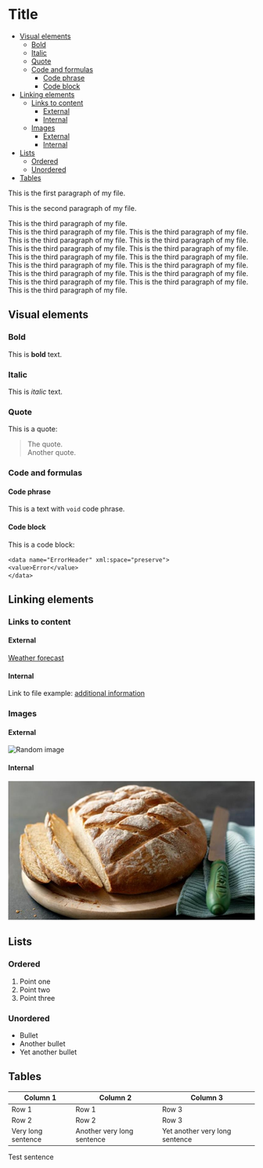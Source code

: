 # Title <!-- omit in toc -->

- [Visual elements](#visual-elements)
  - [Bold](#bold)
  - [Italic](#italic)
  - [Quote](#quote)
  - [Code and formulas](#code-and-formulas)
    - [Code phrase](#code-phrase)
    - [Code block](#code-block)
- [Linking elements](#linking-elements)
  - [Links to content](#links-to-content)
    - [External](#external)
    - [Internal](#internal)
  - [Images](#images)
    - [External](#external-1)
    - [Internal](#internal-1)
- [Lists](#lists)
  - [Ordered](#ordered)
  - [Unordered](#unordered)
- [Tables](#tables)


This is the first paragraph of my file.

This is the second paragraph of my file.

This is the third paragraph of my file.  
This is the third paragraph of my file. This is the third paragraph of my file. This is the third paragraph of my file. This is the third paragraph of my file. This is the third paragraph of my file. This is the third paragraph of my file. This is the third paragraph of my file. This is the third paragraph of my file. This is the third paragraph of my file. This is the third paragraph of my file. This is the third paragraph of my file. This is the third paragraph of my file. This is the third paragraph of my file. This is the third paragraph of my file. This is the third paragraph of my file. 

## Visual elements

### Bold

This is **bold** text.

### Italic

This is *italic* text. 

### Quote

This is a quote: 
> The quote.  
> Another quote.

### Code and formulas

#### Code phrase 

This is a text with `void` code phrase.

#### Code block

This is a code block: 
```
<data name="ErrorHeader" xml:space="preserve">
<value>Error</value>
</data>
```

## Linking elements

### Links to content

#### External

[Weather forecast](https://www.meteo.pl/)

#### Internal 

 Link to file example: [additional information](reference.md)

### Images

#### External 

 ![Random image]( https://picsum.photos/350)

#### Internal

 ![Bread](Bread.jpg "Bread")

## Lists

### Ordered 

1. Point one 
2. Point two 
3. Point three

### Unordered 

* Bullet 
* Another bullet
* Yet another bullet


## Tables 

| Column 1           | Column 2                   | Column 3                       |
| ------------------ | -------------------------- | ------------------------------ |
| Row 1              | Row 1                      | Row 3                          |
| Row 2              | Row 2                      | Row 3                          |
| Very long sentence | Another very long sentence | Yet another very long sentence |

Test sentence

